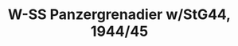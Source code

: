 ---
layout: product
title: "W-SS Panzergrenadier w/StG44, 1944/45"
price: "TBA" 
desc: "Maketa"
img_path: "/assets/img/RDM35011.jpg"
brand: "N/A"
available: false
special_offer: false
new: false
soon: false
cat: "010000"
subcat: "013100"
subsubcat: "0N/A"
sifra: "RDM35011"
popular: false
---